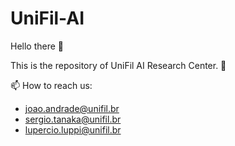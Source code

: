 # UniFil-AI
Hello there 👋

This is the repository of UniFil AI Research Center. 🔎

📫 How to reach us: 
- joao.andrade@unifil.br
- sergio.tanaka@unifil.br
- lupercio.luppi@unifil.br
